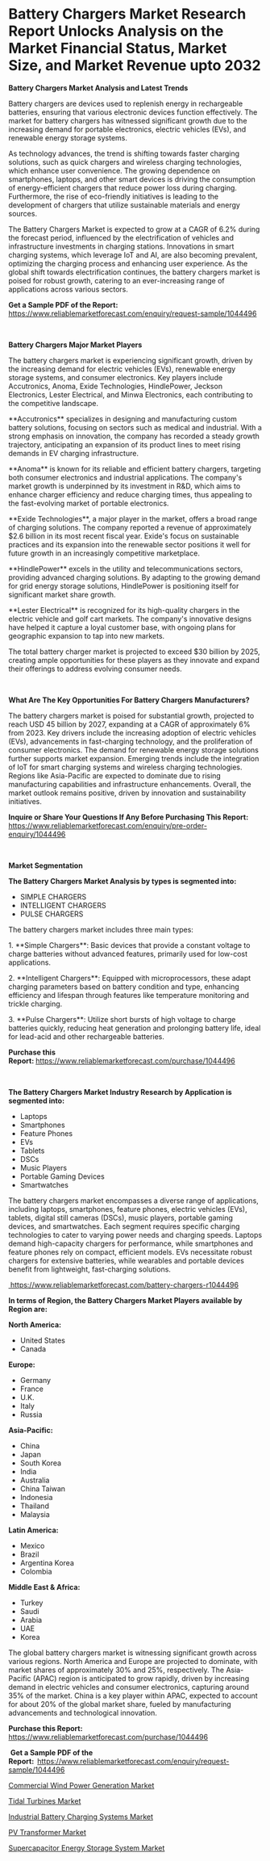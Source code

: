 <p><h1>Battery Chargers Market Research Report Unlocks Analysis on the Market Financial Status, Market Size, and Market Revenue upto 2032</h1></p><p><strong>Battery Chargers Market Analysis and Latest Trends</strong></p>
<p><p>Battery chargers are devices used to replenish energy in rechargeable batteries, ensuring that various electronic devices function effectively. The market for battery chargers has witnessed significant growth due to the increasing demand for portable electronics, electric vehicles (EVs), and renewable energy storage systems. </p><p>As technology advances, the trend is shifting towards faster charging solutions, such as quick chargers and wireless charging technologies, which enhance user convenience. The growing dependence on smartphones, laptops, and other smart devices is driving the consumption of energy-efficient chargers that reduce power loss during charging. Furthermore, the rise of eco-friendly initiatives is leading to the development of chargers that utilize sustainable materials and energy sources.</p><p>The Battery Chargers Market is expected to grow at a CAGR of 6.2% during the forecast period, influenced by the electrification of vehicles and infrastructure investments in charging stations. Innovations in smart charging systems, which leverage IoT and AI, are also becoming prevalent, optimizing the charging process and enhancing user experience. As the global shift towards electrification continues, the battery chargers market is poised for robust growth, catering to an ever-increasing range of applications across various sectors.</p></p>
<p><strong>Get a Sample PDF of the Report:&nbsp;</strong> <a href="https://www.reliablemarketforecast.com/enquiry/request-sample/1044496?utm_campaign=1108&utm_medium=2&utm_source=Github&utm_content=ia&utm_term=07042025&utm_id=battery-chargers">https://www.reliablemarketforecast.com/enquiry/request-sample/1044496</a></p>
<p>&nbsp;</p>
<p><strong>Battery Chargers Major Market Players</strong></p>
<p><p>The battery chargers market is experiencing significant growth, driven by the increasing demand for electric vehicles (EVs), renewable energy storage systems, and consumer electronics. Key players include Accutronics, Anoma, Exide Technologies, HindlePower, Jeckson Electronics, Lester Electrical, and Minwa Electronics, each contributing to the competitive landscape.</p><p>**Accutronics** specializes in designing and manufacturing custom battery solutions, focusing on sectors such as medical and industrial. With a strong emphasis on innovation, the company has recorded a steady growth trajectory, anticipating an expansion of its product lines to meet rising demands in EV charging infrastructure.</p><p>**Anoma** is known for its reliable and efficient battery chargers, targeting both consumer electronics and industrial applications. The company's market growth is underpinned by its investment in R&D, which aims to enhance charger efficiency and reduce charging times, thus appealing to the fast-evolving market of portable electronics.</p><p>**Exide Technologies**, a major player in the market, offers a broad range of charging solutions. The company reported a revenue of approximately $2.6 billion in its most recent fiscal year. Exide's focus on sustainable practices and its expansion into the renewable sector positions it well for future growth in an increasingly competitive marketplace.</p><p>**HindlePower** excels in the utility and telecommunications sectors, providing advanced charging solutions. By adapting to the growing demand for grid energy storage solutions, HindlePower is positioning itself for significant market share growth.</p><p>**Lester Electrical** is recognized for its high-quality chargers in the electric vehicle and golf cart markets. The company's innovative designs have helped it capture a loyal customer base, with ongoing plans for geographic expansion to tap into new markets.</p><p>The total battery charger market is projected to exceed $30 billion by 2025, creating ample opportunities for these players as they innovate and expand their offerings to address evolving consumer needs.</p></p>
<p>&nbsp;</p>
<p><strong>What Are The Key Opportunities For Battery Chargers Manufacturers?</strong></p>
<p><p>The battery chargers market is poised for substantial growth, projected to reach USD 45 billion by 2027, expanding at a CAGR of approximately 6% from 2023. Key drivers include the increasing adoption of electric vehicles (EVs), advancements in fast-charging technology, and the proliferation of consumer electronics. The demand for renewable energy storage solutions further supports market expansion. Emerging trends include the integration of IoT for smart charging systems and wireless charging technologies. Regions like Asia-Pacific are expected to dominate due to rising manufacturing capabilities and infrastructure enhancements. Overall, the market outlook remains positive, driven by innovation and sustainability initiatives.</p></p>
<p><strong>Inquire or Share Your Questions If Any Before Purchasing This Report:</strong> <a href="https://www.reliablemarketforecast.com/enquiry/pre-order-enquiry/1044496?utm_campaign=1108&utm_medium=2&utm_source=Github&utm_content=ia&utm_term=07042025&utm_id=battery-chargers">https://www.reliablemarketforecast.com/enquiry/pre-order-enquiry/1044496</a></p>
<p>&nbsp;</p>
<p><strong>Market Segmentation</strong></p>
<p><strong>The Battery Chargers Market Analysis by types is segmented into:</strong></p>
<p><ul><li>SIMPLE CHARGERS</li><li>INTELLIGENT CHARGERS</li><li>PULSE CHARGERS</li></ul></p>
<p><p>The battery chargers market includes three main types: </p><p>1. **Simple Chargers**: Basic devices that provide a constant voltage to charge batteries without advanced features, primarily used for low-cost applications. </p><p>2. **Intelligent Chargers**: Equipped with microprocessors, these adapt charging parameters based on battery condition and type, enhancing efficiency and lifespan through features like temperature monitoring and trickle charging.</p><p>3. **Pulse Chargers**: Utilize short bursts of high voltage to charge batteries quickly, reducing heat generation and prolonging battery life, ideal for lead-acid and other rechargeable batteries.</p></p>
<p><strong>Purchase this Report:&nbsp;</strong><a href="https://www.reliablemarketforecast.com/purchase/1044496?utm_campaign=1108&utm_medium=2&utm_source=Github&utm_content=ia&utm_term=07042025&utm_id=battery-chargers">https://www.reliablemarketforecast.com/purchase/1044496</a></p>
<p>&nbsp;</p>
<p><strong>The Battery Chargers Market Industry Research by Application is segmented into:</strong></p>
<p><ul><li>Laptops</li><li>Smartphones</li><li>Feature Phones</li><li>EVs</li><li>Tablets</li><li>DSCs</li><li>Music Players</li><li>Portable Gaming Devices</li><li>Smartwatches</li></ul></p>
<p><p>The battery chargers market encompasses a diverse range of applications, including laptops, smartphones, feature phones, electric vehicles (EVs), tablets, digital still cameras (DSCs), music players, portable gaming devices, and smartwatches. Each segment requires specific charging technologies to cater to varying power needs and charging speeds. Laptops demand high-capacity chargers for performance, while smartphones and feature phones rely on compact, efficient models. EVs necessitate robust chargers for extensive batteries, while wearables and portable devices benefit from lightweight, fast-charging solutions.</p></p>
<p><a href="https://www.reliablemarketforecast.com/battery-chargers-r1044496?utm_campaign=1108&utm_medium=2&utm_source=Github&utm_content=ia&utm_term=07042025&utm_id=battery-chargers">&nbsp;https://www.reliablemarketforecast.com/battery-chargers-r1044496</a></p>
<p><strong>In terms of Region, the Battery Chargers Market Players available by Region are:</strong></p>
<p>
    <p> <strong> North America: </strong>
        <ul>
            <li>United States</li>
            <li>Canada</li>
        </ul>
        </p> 
    <p> <strong> Europe: </strong>
        <ul>
            <li>Germany</li>
            <li>France</li>
            <li>U.K.</li>
            <li>Italy</li>
            <li>Russia</li>
        </ul>
        </p> 
    <p> <strong> Asia-Pacific: </strong>
        <ul>
            <li>China</li>
            <li>Japan</li>
            <li>South Korea</li>
            <li>India</li>
            <li>Australia</li>
            <li>China Taiwan</li>
            <li>Indonesia</li>
            <li>Thailand</li>
            <li>Malaysia</li>
        </ul>
        </p> 
    <p> <strong> Latin America: </strong>
        <ul>
            <li>Mexico</li>
            <li>Brazil</li>
            <li>Argentina Korea</li>
            <li>Colombia</li>
        </ul>
        </p> 
    <p> <strong> Middle East & Africa: </strong>
        <ul>
            <li>Turkey</li>
            <li>Saudi</li>
            <li>Arabia</li>
            <li>UAE</li>
            <li>Korea</li>
        </ul>
    </p>
    </p>
<p><p>The global battery chargers market is witnessing significant growth across various regions. North America and Europe are projected to dominate, with market shares of approximately 30% and 25%, respectively. The Asia-Pacific (APAC) region is anticipated to grow rapidly, driven by increasing demand in electric vehicles and consumer electronics, capturing around 35% of the market. China is a key player within APAC, expected to account for about 20% of the global market share, fueled by manufacturing advancements and technological innovation.</p></p>
<p><strong>Purchase this Report: </strong><a href="https://www.reliablemarketforecast.com/purchase/1044496?utm_campaign=1108&utm_medium=2&utm_source=Github&utm_content=ia&utm_term=07042025&utm_id=battery-chargers">https://www.reliablemarketforecast.com/purchase/1044496</a></p>
<p>&nbsp;<strong>Get a Sample PDF of the Report:&nbsp;&nbsp;</strong><a href="https://www.reliablemarketforecast.com/enquiry/request-sample/1044496?utm_campaign=1108&utm_medium=2&utm_source=Github&utm_content=ia&utm_term=07042025&utm_id=battery-chargers">https://www.reliablemarketforecast.com/enquiry/request-sample/1044496</a></p>
<p><strong></strong></p>
<p><p><a href="https://github.com/firdwsermald/Market-Research-Report-List-1/blob/main/commercial-wind-power-generation-market.md?utm_campaign=1108&utm_medium=2&utm_source=Github&utm_content=ia&utm_term=07042025&utm_id=battery-chargers">Commercial Wind Power Generation Market</a></p><p><a href="https://github.com/wilzeryammy/Market-Research-Report-List-1/blob/main/tidal-turbines-market.md?utm_campaign=1108&utm_medium=2&utm_source=Github&utm_content=ia&utm_term=07042025&utm_id=battery-chargers">Tidal Turbines Market</a></p><p><a href="https://github.com/winjelequegt/Market-Research-Report-List-1/blob/main/industrial-battery-charging-systems-market.md?utm_campaign=1108&utm_medium=2&utm_source=Github&utm_content=ia&utm_term=07042025&utm_id=battery-chargers">Industrial Battery Charging Systems Market</a></p><p><a href="https://github.com/bredevasil2q/Market-Research-Report-List-1/blob/main/pv-transformer-market.md?utm_campaign=1108&utm_medium=2&utm_source=Github&utm_content=ia&utm_term=07042025&utm_id=battery-chargers">PV Transformer Market</a></p><p><a href="https://github.com/fontshatintj/Market-Research-Report-List-1/blob/main/supercapacitor-energy-storage-system-market.md?utm_campaign=1108&utm_medium=2&utm_source=Github&utm_content=ia&utm_term=07042025&utm_id=battery-chargers">Supercapacitor Energy Storage System Market</a></p></p>